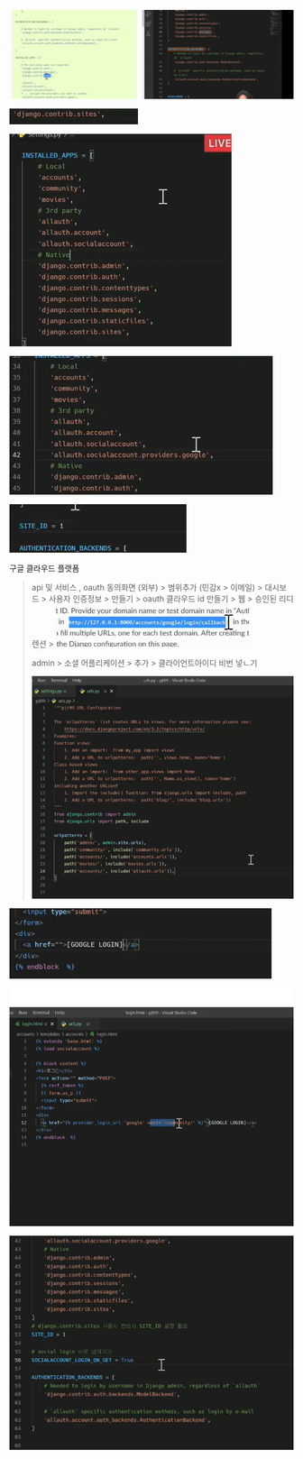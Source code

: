 ![image-20220522173317405](0420.assets/image-20220522173317405.png)

![image-20220522173332453](0420.assets/image-20220522173332453.png)

![image-20220522173351563](0420.assets/image-20220522173351563.png)

![image-20220522173423458](0420.assets/image-20220522173423458.png)

![image-20220522173607252](0420.assets/image-20220522173607252.png)

구글 클라우드 플랫폼

> api 및 서비스 , oauth 동의화면 (외부) >  범위추가 (민감x > 이메일) > 대시보드 > 사용자 인증정보 > 만들기 > oauth 클라우드 id 만들기 > 웹 > 승인된 리디렌션 > ![image-20220522174806827](0420.assets/image-20220522174806827.png)
>
> admin > 소셜 어플리케이션 > 추가 > 클라이언트아이디 비번 넣ㄴ기
>
> ![image-20220522175044821](0420.assets/image-20220522175044821.png)

![image-20220522175215802](0420.assets/image-20220522175215802.png)

![image-20220522175327981](0420.assets/image-20220522175327981.png)

![image-20220522175425337](0420.assets/image-20220522175425337.png)